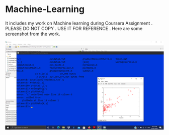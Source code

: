 # Machine-Learning
It includes my work on Machine learning during Coursera Assignment .
PLEASE DO NOT COPY . USE IT FOR REFERENCE .
Here are some screenshot from the work.
<body>
  <img src="https://github.com/suubh/Machine-Learning/blob/master/Screenshot%20(142).png">
</body>
